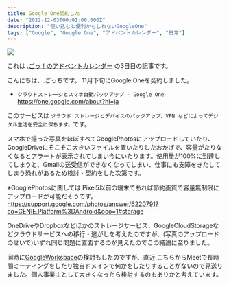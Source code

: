 ```yaml
---
title: Google One契約した
date: "2022-12-03T00:01:00.000Z"
description: "使い込むと便利かもしれないGoogleOne"
tags: ["Google", "Google One", "アドベントカレンダー", "日常"]
---
```


![](/assets/images/posts/20221203-google-one/google-one.png)

これは [.ごっ！のアドベントカレンダー](https://adventar.org/calendars/8199) の3日目の記事です。

こんにちは、.ごっちです。
11月下旬にGoogle  Oneを契約しました。

- `クラウドストレージとスマホ自動バックアップ - Google One`: https://one.google.com/about?hl=ja

このサービスは `クラウド ストレージとデバイスのバックアップ、VPN などによってデジタル生活を安全に保ちます。`です。

スマホで撮った写真をほぼすべてGooglePhotosにアップロードしていたり、GoogleDriveにそこそこ大きいファイルを置いたりしたおかげで、容量がたりなくなるとアラートが表示されてしまい今にいたります。使用量が100%に到達してしまうと、Gmailの送受信ができなくなってしまい、仕事にも支障をきたしてしまう恐れがあるため検討・契約をした次第です。

※GooglePhotosに関しては Pixel5以前の端末であれば節約画質で容量無制限にアップロードが可能だそうです。 https://support.google.com/photos/answer/6220791?co=GENIE.Platform%3DAndroid&oco=1#storage

OneDriveやDropboxなどほかのストレージサービス、GoogleCloudStorageなどクラウドサービスへの移行・逃がしを考えたのですが、(写真のアップロードのせいで)いずれ同じ問題に直面するのが見えたのでこの結論に至りました。

同時に[GoogleWorkspace](https://workspace.google.co.jp/intl/ja/)の検討もしたのですが、直近 こちらからMeetで長時間ミーティングをしたり独自ドメインで何かをしたりすることがないので見送りました。個人事業主として大きくなったら検討するのもありかと考えています。
